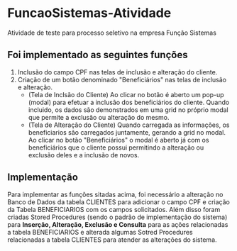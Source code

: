 # FuncaoSistemas-Atividade
 Atividade de teste para processo seletivo na empresa Função Sistemas

## Foi implementado as seguintes funções
1. Inclusão do campo CPF nas telas de inclusão e alteração do cliente.
2. Criação de um botão denominado "Beneficiários" nas telas de inclusão e alteração.
   - (Tela de Inclsão do Cliente) Ao clicar no botão é aberto um pop-up (modal) para efetuar a inclusão dos beneficiários do cliente. Quando incluido, os dados são demonstrados em uma grid no próprio modal que permite a exclusão ou alteração do mesmo.
   - (Tela de Alteração do Cliente) Quando carregada as informações, os beneficiarios são carregados juntamente, gerando a grid no modal. Ao clicar no botão "Beneficiários" o modal é aberto já com os beneficiários que o cliente possui permitindo a alteração ou exclusão deles e a inclusão de novos.

## Implementação
Para implementar as funções sitadas acima, foi necessário a alteração no Banco de Dados da tabela CLIENTES para adicionar o campo CPF e criação da Tabela BENEFICIARIOS com os campos solicitados.
Além disso foram criadas Stored Procedures (sendo o padrão de implementação do sistema) para **Inserção, Alteração, Exclusão e Consulta** para as ações relacionadas a tabela BENEFICIARIOS e alterada algumas Sotred Procedures relacionadas a tabela CLIENTES para atender as alterações do sistema.
